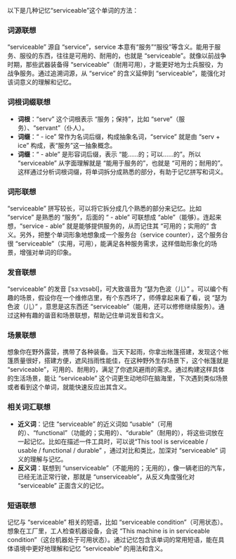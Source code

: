 以下是几种记忆“serviceable”这个单词的方法：

### 词源联想
“serviceable” 源自 “service”，service 本意有“服务”“服役”等含义。能用于服务、服役的东西，往往是可用的、耐用的，也就是 “serviceable”。就像以前战争时期，那些武器装备得 “serviceable”（耐用可用），才能更好地为士兵服役，为战争服务。通过追溯词源，从 “service” 的含义延伸到 “serviceable”，能强化对该词意义的理解和记忆。

### 词根词缀联想
- **词根**：“serv” 这个词根表示 “服务；保持”，比如 “serve”（服务）、“servant”（仆人）。
- **词缀**：“ - ice” 常作为名词后缀，构成抽象名词，“service” 就是由 “serv + ice” 构成，表“服务”这一抽象概念。
- **词缀**：“ - able” 是形容词后缀，表示 “能……的；可以……的”。所以 “serviceable” 从字面理解就是 “能用于服务的”，也就是 “可用的；耐用的”。这样通过分析词根词缀，将单词拆分成熟悉的部分，有助于记忆拼写和词义。

### 词形联想
“serviceable” 拼写较长，可以将它拆分成几个熟悉的部分来记忆。比如 “service” 是熟悉的 “服务”，后面的 “ - able” 可联想成 “able”（能够）。连起来想，“service - able” 就是能够提供服务的，从而记住其 “可用的；实用的” 含义。另外，把整个单词形象地想象成一个服务台（service counter），这个服务台很 “serviceable”（实用，可用），能满足各种服务需求，这样借助形象化的场景，增强对单词的印象。

### 发音联想
“serviceable” 的发音 [ˈsɜːvɪsəbl]，可大致谐音为 “瑟为色波（儿）” 。可以编个有趣的场景，假设你在一个维修店里，有个东西坏了，师傅拿起来看了看，说 “瑟为色波（儿）” ，意思是这东西还 “serviceable”（能用，还可以修修继续服务）。通过这种有趣的谐音和场景联想，帮助记住单词发音和含义。

### 场景联想
想象你在野外露营，携带了各种装备。当天下起雨，你拿出帐篷搭建，发现这个帐篷质量很好，搭建方便，遮风挡雨性能佳，在这种野外生存场景下，这个帐篷就是 “serviceable”，可用的、耐用的，满足了你遮风避雨的需求。通过构建这样具体的生活场景，能让 “serviceable” 这个词更生动地印在脑海里，下次遇到类似场景或者看到这个单词，就能快速反应出其含义。

### 相关词汇联想
- **近义词**：记住 “serviceable” 的近义词如 “usable”（可用的）、“functional”（功能的；实用的）、“durable”（耐用的），将这些词放在一起记忆。比如在描述一件工具时，可以说“This tool is serviceable / usable / functional / durable” ，通过对比和类比，加深对 “serviceable” 词义的理解与记忆。
- **反义词**：联想到 “unserviceable”（不能用的；无用的），像一辆老旧的汽车，已经无法正常行驶，那就是 “unserviceable”，从反义角度强化对 “serviceable” 正面含义的记忆。

### 短语联想
记忆与 “serviceable” 相关的短语，比如 “serviceable condition”（可用状态）。想象在工厂里，工人检查机器设备，会说 “This machine is in serviceable condition”（这台机器处于可用状态）。通过记忆包含该单词的常用短语，能在具体语境中更好地理解和记忆 “serviceable” 的用法和含义。 